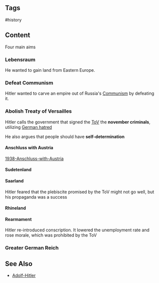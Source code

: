 ---
---

## Tags

#history

## Content

Four main aims

### Lebensraum

He wanted to gain land from Eastern Europe.

### Defeat Communism

Hitler wanted to carve an empire out of Russia's [Communism](Communism) by defeating it.

### Abolish Treaty of Versailles

Hitler calls the government that signed the  [ToV](Treaty-Of-Versailles) the **november criminals**, utilizing [German hatred](German-Criticism-of-the-Treaty-Of-Versailles)

He also argues that people should have **self-determination**


#### Anschluss with Austria

[1938-Anschluss-with-Austria](1938-Anschluss-with-Austria)

#### Sudetenland

#### Saarland

Hitler feared that the plebiscite promised by the ToV might not go well, but his propaganda was a success

#### Rhineland

#### Rearmament

Hitler re-introduced conscription. It lowered the unemployment rate and rose morale, which was prohibited by the ToV

### Greater German Reich

## See Also

- [Adolf-Hitler](Adolf-Hitler)